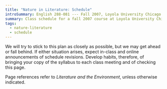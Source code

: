 ```yaml
---
title: "Nature in Literature: Schedule"
introSummary: English 288-081 --- Fall 2007, Loyola University Chicago
summary: Class schedule for a fall 2007 course at Loyola University Chicago on English literature and the natural world
tags:
  - nature-literature
  - schedule
---
```


We will try to stick to this plan as closely as possible, but we may get ahead or fall behind. If either situation arises, expect in-class and online announcements of schedule revisions. Develop habits, therefore, of bringing your copy of the syllabus to each class meeting and of checking this page.

Page references refer to <cite>Literature and the Environment</cite>, unless otherwise indicated.
